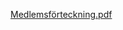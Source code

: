 [Medlemsförteckning.pdf](https://github.com/user-attachments/files/17716591/Medlemsforteckning.pdf)
